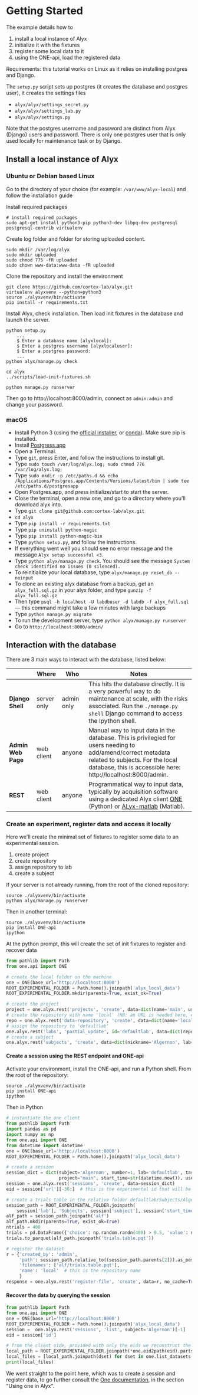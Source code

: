 # Getting Started

The example details how to
1. install a local instance of Alyx 
2. initialize it with the fixtures 
3. register some local data to it
4. using the ONE-api, load the registered data

Requirements: this tutorial works on Linux as it relies on installing postgres and Django.

The `setup.py` script sets up postgres (it creates the database and postgres user), it creates the settings files
-   `alyx/alyx/settings_secret.py`
-   `alyx/alyx/settings_lab.py`
-   `alyx/alyx/settings.py`


Note that the postgres username and password are distinct from Alyx (Django) users and password. There is only one postgres user that is only used locally for maintenance task or by Django.


## Install a local instance of Alyx

### Ubuntu or Debian based Linux
Go to the directory of your choice (for example: `/var/www/alyx-local`) and follow the installation guide

Install required packages
```shell
# install required packages 
sudo apt-get install python3-pip python3-dev libpq-dev postgresql postgresql-contrib virtualenv
```

Create log folder and folder for storing uploaded content.  
```shell
sudo mkdir /var/log/alyx
sudo mkdir uploaded
sudo chmod 775 -fR uploaded
sudo chown www-data:www-data -fR uploaded
```

Clone the repository and install the environment
```shell
git clone https://github.com/cortex-lab/alyx.git 
virtualenv alyxvenv --python=python3
source ./alyxvenv/bin/activate
pip install -r requirements.txt
````

Install Alyx, check installation. Then load init fixtures in the database and launch the server.
```shell
python setup.py
    ...
    $ Enter a database name [alyxlocal]:
    $ Enter a postgres username [alyxlocaluser]:
    $ Enter a postgres password:
    ...
python alyx/manage.py check

cd alyx
../scripts/load-init-fixtures.sh

python manage.py runserver
```
Then go to http://localhost:8000/admin, connect as `admin:admin` and change your password.


### macOS

* Install Python 3 (using the [official installer](https://www.python.org/downloads/mac-osx/), or [conda](https://docs.conda.io/projects/conda/en/latest/user-guide/install/macos.html)). Make sure pip is installed.
* Install [Postgress.app](https://postgresapp.com/downloads.html)
* Open a Terminal.
* Type `git`, press Enter, and follow the instructions to install git.
* Type `sudo touch /var/log/alyx.log; sudo chmod 776 /var/log/alyx.log;`
* Type `sudo mkdir -p /etc/paths.d && echo /Applications/Postgres.app/Contents/Versions/latest/bin | sudo tee /etc/paths.d/postgresapp`
* Open Postgres.app, and press initialize/start to start the server.
* Close the terminal, open a new one, and go to a directory where you'll download alyx into.
* Type `git clone git@github.com:cortex-lab/alyx.git`
* `cd alyx`
* Type `pip install -r requirements.txt`
* Type `pip uninstall python-magic`
* Type `pip install python-magic-bin`
* Type `python setup.py`, and follow the instructions.
* If everything went well you should see no error message and the message `Alyx setup successful <3`.
* Type `python alyx/manage.py check`. You should see the message `System check identified no issues (0 silenced).`
* To reinitialize your local database, type `alyx/manage.py reset_db --noinput`
* To clone an existing alyx database from a backup, get an `alyx_full.sql.gz` in your alyx folder, and type `gunzip -f alyx_full.sql.gz`
* Then type `psql -h localhost -U labdbuser -d labdb -f alyx_full.sql` — this command might take a few minutes with large backups
* Type `python manage.py migrate`
* To run the development server, type `python alyx/manage.py runserver`
* Go to `http://localhost:8000/admin/`


 
## Interaction with the database

There are 3 main ways to interact with the database, listed below:

|   	   | **Where**   	| **Who**  	|  **Notes** 	
| ---	| ---	| ---	| ---	
| **Django Shell**	| server only	| admin only	| This hits the database directly. It is a very powerful way to do maintenance at scale, with the risks associated. Run the `./manage.py shell` Django command to access the Ipython shell. 	 
| **Admin Web Page**  	| web client  	|  anyone 	| Manual way to input data in the database. This is privilegied for users needing to add/amend/correct metadata related to subjects. For the local database, this is accessible here: http://localhost:8000/admin.
| **REST**  	|  web client 	|  anyone 	|   Programmatical way to input data, typically by acquisition software using a dedicated Alyx client [ONE](https://github.com/int-brain-lab/ONE) (Python) or [ALyx-matlab](https://github.com/cortex-lab/alyx-matlab) (Matlab).




### Create an experiment, register data and access it locally
Here we'll create the minimal set of fixtures to register some data to an experimental session.

1.  create project
2.  create repository
3. assign repository to lab
4. create a subject



If your server is not already running, from the root of the cloned repository:
```shell
source ./alyxvenv/bin/activate
python alyx/manage.py runserver
```

Then in another terminal:
```shell
source ./alyxvenv/bin/activate
pip install ONE-api
ipython
```
At the python prompt, this will create the set of init fixtures to register and recover data
```python
from pathlib import Path
from one.api import ONE

# create the local folder on the machine
one = ONE(base_url='http://localhost:8000')
ROOT_EXPERIMENTAL_FOLDER = Path.home().joinpath('alyx_local_data')
ROOT_EXPERIMENTAL_FOLDER.mkdir(parents=True, exist_ok=True)

# create the project
project = one.alyx.rest('projects', 'create', data=dict(name='main', users=['admin']))
# create the repository with name 'local' (NB: an URL is needed here, even if it is rubbish as below)
repo = one.alyx.rest('data-repository', 'create', data=dict(name='local', data_url='http://anyurl.org'))
# assign the repository to 'defaultlab'
one.alyx.rest('labs', 'partial_update', id='defaultlab', data=dict(repositories=['local']))
# create a subject
one.alyx.rest('subjects', 'create', data=dict(nickname='Algernon', lab='defaultlab', project='main', sex='M'))
```

#### Create a session using the REST endpoint and ONE-api
Activate your environment, install the ONE-api, and run a Python shell.
From the root of the repository:
```shell
source ./alyxvenv/bin/activate
pip install ONE-api
ipython
```
Then in Python
```python
# instantiate the one client
from pathlib import Path
import pandas as pd
import numpy as np
from one.api import ONE
from datetime import datetime
one = ONE(base_url='http://localhost:8000')
ROOT_EXPERIMENTAL_FOLDER = Path.home().joinpath('alyx_local_data')

# create a session
session_dict = dict(subject='Algernon', number=1, lab='defaultlab', task_protocol='test registration',
                    project="main", start_time=str(datetime.now()), users=['admin'])
session = one.alyx.rest('sessions', 'create', data=session_dict)
eid = session['url'][-36:]  # this is the experimental id that will be used to retrieve the data later

# create a trials table in the relative folder defaultlab/Subjects/Algernon/yyyy-mm-dd/001
session_path = ROOT_EXPERIMENTAL_FOLDER.joinpath(
    session['lab'], 'Subjects', session['subject'], session['start_time'][:10], str(session['number']).zfill(3))
alf_path = session_path.joinpath('alf') 
alf_path.mkdir(parents=True, exist_ok=True)
ntrials = 400
trials = pd.DataFrame({'choice': np.random.randn(400) > 0.5, 'value': np.random.randn(400)})
trials.to_parquet(alf_path.joinpath('trials.table.pqt'))

# register the dataset
r = {'created_by': 'admin',
     'path': session_path.relative_to((session_path.parents[2])).as_posix(),
     'filenames': ['alf/trials.table.pqt'],
     'name': 'local'  # this is the repository name
     }
response = one.alyx.rest('register-file', 'create', data=r, no_cache=True)
```

#### Recover the data by querying the session
```python
from pathlib import Path
from one.api import ONE
one = ONE(base_url='http://localhost:8000')
ROOT_EXPERIMENTAL_FOLDER = Path.home().joinpath('alyx_local_data')
session =  one.alyx.rest('sessions', 'list', subject='Algernon')[-1]
eid = session['id']

# from the client side, provided with only the eids we reconstruct the full dataset paths
local_path = ROOT_EXPERIMENTAL_FOLDER.joinpath(*one.eid2path(eid).parts[-5:])
local_files = [local_path.joinpath(dset) for dset in one.list_datasets(eid)]
print(local_files)
```

We went straight to the point here, which was to create a session and register data, to go further consult the [One documentation](https://int-brain-lab.github.io/ONE/), in the section "Using one in Alyx".


